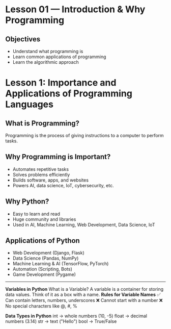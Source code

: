 # Lesson 01 — Introduction & Why Programming

## Objectives
- Understand what programming is
- Learn common applications of programming
- Learn the algorithmic approach
# Lesson 1: Importance and Applications of Programming Languages

## What is Programming?
Programming is the process of giving instructions to a computer to perform tasks.

## Why Programming is Important?
- Automates repetitive tasks
- Solves problems efficiently
- Builds software, apps, and websites
- Powers AI, data science, IoT, cybersecurity, etc.

## Why Python?
- Easy to learn and read
- Huge community and libraries
- Used in AI, Machine Learning, Web Development, Data Science, IoT

## Applications of Python
- Web Development (Django, Flask)
- Data Science (Pandas, NumPy)
- Machine Learning & AI (TensorFlow, PyTorch)
- Automation (Scripting, Bots)
- Game Development (Pygame)

---

 **Variables in Python**
What is a Variable?
A variable is a container for storing data values.
Think of it as a box with a name.
**Rules for Variable Names**
✅ Can contain letters, numbers, underscores
❌ Cannot start with a number
❌ No special characters like @, #, %

**Data Types in Python**
int → whole numbers (10, -5)
float → decimal numbers (3.14)
str → text ("Hello")
bool → True/False
